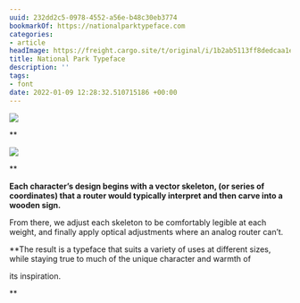 ```yaml
---
uuid: 232dd2c5-0978-4552-a56e-b48c30eb3774
bookmarkOf: https://nationalparktypeface.com
categories:
- article
headImage: https://freight.cargo.site/t/original/i/1b2ab5113ff8dedcaa1ed440a3af8c6d3363b81edff2441587a4a891111fa54d/trails_connect.png
title: National Park Typeface
description: ''
tags:
- font
date: 2022-01-09 12:28:32.510715186 +00:00
---
```


  

![](https://freight.cargo.site/t/original/i/1b2ab5113ff8dedcaa1ed440a3af8c6d3363b81edff2441587a4a891111fa54d/trails_connect.png)

**

![](https://freight.cargo.site/t/original/i/8e6eaeaa298b82bfefbf38887d4e414ca6002215626b8dc832cd6ff2f001283c/NATIONALPARK-Router-a.gif)

**

  
**Each character’s design begins with a vector skeleton, (or series of coordinates) that a router would typically interpret and then carve into a wooden sign.**

From there, we adjust each skeleton to be comfortably legible at each weight, and finally apply optical adjustments where an analog router can’t.

**The result is a typeface that suits a variety of uses at different sizes, while staying true to much of the unique character and warmth of

its inspiration.

**